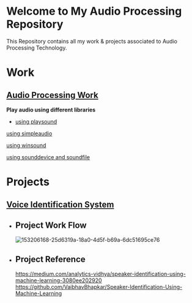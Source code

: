 # Welcome to My Audio Processing Repository

This Repository contains all my work & projects associated to Audio Processing Technology.

# Work  
## [Audio Processing Work](https://github.com/Muhammad-Usama-07/Audio-Processing/blob/main/AudioBasedWork.ipynb)

**Play audio using different libraries** 

  - [using playsound](https://github.com/Muhammad-Usama-07/Audio-Processing/commit/79f57bcdfcee744f00fdd68527d21fdc5e1e900b)
  
  [using simpleaudio](https://github.com/Muhammad-Usama-07/Audio-Processing/commit/60b46d402d766d420231877713f8849a08f401e1)
  
  [using winsound](https://github.com/Muhammad-Usama-07/Audio-Processing/commit/efa7c7b758d1428e8e2bea7c16f9dfc80c08af98)
  
  [using sounddevice and soundfile](https://github.com/Muhammad-Usama-07/Audio-Processing/commit/1c08a5ccc53a3e422c1169c114d084c1ee8dcb18)


# Projects 
## [Voice Identification System](https://github.com/Muhammad-Usama-07/Audio-Processing-/tree/main/voice%20identification%20system)
 - ## Project Work Flow
   ![153206168-25d6319a-18a0-4d5f-b69a-6dc51695ce76](https://user-images.githubusercontent.com/51862131/153382240-03fd542c-ed41-4bf1-9959-baa8f870068b.png)
   
 - ## Project Reference
   https://medium.com/analytics-vidhya/speaker-identification-using-machine-learning-3080ee202920
   https://github.com/VaibhavBhapkar/Speaker-Identification-Using-Machine-Learning

